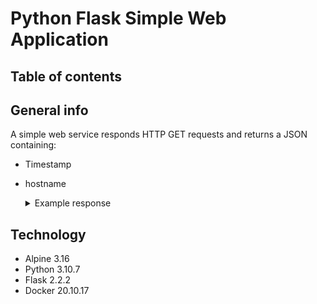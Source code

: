 # Python Flask Simple Web Application

## Table of contents

## General info
A simple web service responds HTTP GET requests and returns a JSON containing:
- Timestamp
- hostname  
  <details>
    <summary>Example response</summary>

    ```json
    {
      "Timestamp": "Sat, 10 Sep 2022 14:22:49 GMT",
      "hostname": "29ef7d9092cb"
    }
    ```
  </details>
## Technology
- Alpine 3.16
- Python 3.10.7
- Flask 2.2.2
- Docker 20.10.17
